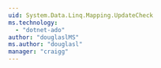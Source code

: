 ```yaml
---
uid: System.Data.Linq.Mapping.UpdateCheck
ms.technology: 
  - "dotnet-ado"
author: "douglaslMS"
ms.author: "douglasl"
manager: "craigg"
---
```

